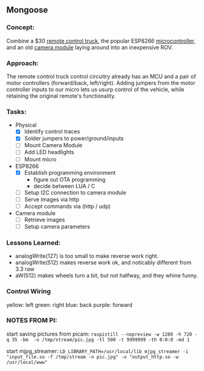 ## Mongoose

### Concept:

Combine a $30 [remote control truck], the popular ESP8266 [microcontroller], and
an old [camera module] laying around into an inexpensive ROV.

### Approach:

The remote control truck control circuitry already has an MCU and a pair of
motor controllers (forward/back, left/right). Adding jumpers from the motor
controller inputs to our micro lets us usurp control of the vehicle, while
retaining the original remote's functionality.

### Tasks:

* Physical
  - [x] Identify control traces
  - [x] Solder jumpers to power/ground/inputs
  - [ ] Mount Camera Module
  - [ ] Add LED headlights
  - [ ] Mount micro
* ESP8266
  - [x] Establish programming environment
    * figure out OTA programming
    * decide between LUA / C
  - [ ] Setup I2C connection to camera module
  - [ ] Serve images via http
  - [ ] Accept commands via (http / udp)
* Camera module
  - [ ] Retrieve images
  - [ ] Setup camera parameters

### Lessons Learned:

* analogWrite(127) is too small to make reverse work right.
* analogWrite(512) makes reverse work ok, and noticably different from 3.3 raw
* aW(512) makes wheels turn a bit, but not halfway, and they whine funny.

### Control Wiring

yellow: left
green: right
blue: back
purple: forward

### NOTES FROM PI:

start saving pictures from picam:
`raspistill --nopreview -w 1280 -h 720 -q 35 -bm  -o /tmp/stream/pic.jpg -tl 500 -t 9999999 -th 0:0:0 -md 1`

start mjpg_streamer:
`LD_LIBRARY_PATH=/usr/local/lib mjpg_streamer -i "input_file.so -f /tmp/stream -n pic.jpg" -o "output_http.so -w /usr/local/www"`



[remote control truck]: https://www.amazon.com/gp/product/B00Y53XH9O
[microcontroller]: https://www.amazon.com/gp/product/B010O1G1ES
[camera module]: https://www.amazon.com/Arducam-Megapixels-OV7670-640x480-Compatiable/dp/B013JRXG24
